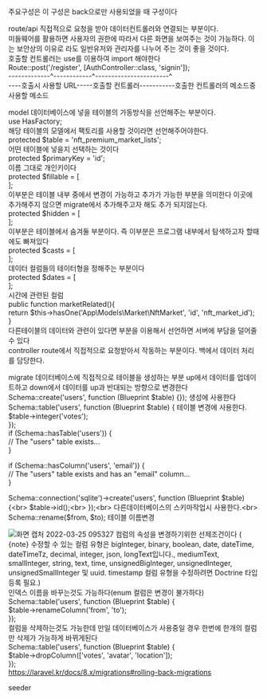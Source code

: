 주요구성은 이 구성은 back으로만 사용되었을 때 구성이다


route/api 직접적으로 요청을 받아 데이터컨트롤러와 연결되는 부분이다.<br>
미들웨어를 활용하면 사용자의 권한에 따라서 다른 화면을 보여주는 것이 가능하다. 이는 보안상의 이유로 라도 일반유저와 관리자를 나누어 주는 것이 좋을 것이다.<br>
호출할 컨트롤러는 use를 이용하여 import 해야한다<br>
Route::post('/register', [AuthController::class, 'signin']);<br>
-------------^------------^-----------------------^<br>
----호출시 사용할 URL-----호출할 컨트롤러-----------호출한 컨트롤러의 메소드중 사용할 메소드

model 데이터베이스에 넣을 테이블의 가동방식을 선언해주는 부분이다.<br>
use HasFactory;<br>
해당 테이블의 모델에서 팩토리를 사용할 것이라면 선언해주어야한다.<br>
protected $table = 'nft_premium_market_lists';<br>
어떤 테이블에 넣을지 선택하는 것이다<br>
protected $primaryKey = 'id';<br>
이름 그대로 개인키이다<br>
protected $fillable = [<br>
    ];<br>
이부분은 테이블 내부 중에서 변경이 가능하고 추가가 가능한 부분을 의미한다 이곳에 추가해주지 않으면 migrate에서 추가해주고자 해도 추가 되지않는다.<br>
protected $hidden = [<br>
];<br>
이부분은 테이블에서 숨겨둘 부분이다. 즉 이부분은 프로그램 내부에서 탐색하고자 할때에도 빠져있다<br>
protected $casts = [<br>
];<br>
데이터 컬럼들의 테이터형을 정해주는 부분이다<br>
protected $dates = [<br>
];<br>
시간에 관련된 컬럼<br>
public function marketRelated(){<br>
        return $this->hasOne('App\Models\Market\NftMarket', 'id', 'nft_market_id');<br>
    }<br>
다른테이블의 데이터와 관련이 있다면 부분을 이용해서 선언하면 서버에 부담을 덜어줄 수 있다<br>
controller route에서 직접적으로 요청받아서 작동하는 부분이다. 백에서 데이터 처리를 담당한다.<br>



migrate 데이터베이스에 직접적으로 테이블을 생성하는 부분 up에서 데이터를 업데이트하고 down에서 데이터를 up과 반대되는 방향으로 변경한다 <br>
Schema::create('users', function (Blueprint $table) {}); 생성에 사용한다<br>
Schema::table('users', function (Blueprint $table) { 테이블 변경에 사용한다.<br>
    $table->integer('votes');<br>
});<br>
if (Schema::hasTable('users')) {<br>
    // The "users" table exists...<br>
}<br>

if (Schema::hasColumn('users', 'email')) {<br>
    // The "users" table exists and has an "email" column...<br>
}<br>

Schema::connection('sqlite')->create('users', function (Blueprint $table) {<br>
    $table->id();<br>
});<br>
다른데이터베이스의 스키마작업시 사용한다.<br>
Schema::rename($from, $to); 테이블 이름변경<br>

![화면 캡처 2022-03-25 095327](https://user-images.githubusercontent.com/51111836/160033784-d265d733-0c70-4733-be05-2de36f9f20a9.png)
컴럼의 속성을 변경하기위한 선제조건이다 ( {note} 수정할 수 있는 컬럼 유형은 bigInteger, binary, boolean, date, dateTime, dateTimeTz, decimal, integer, json, longText입니다., mediumText, smallInteger, string, text, time, unsignedBigInteger, unsignedInteger, unsignedSmallInteger 및 uuid. timestamp 컬럼 유형을 수정하려면 Doctrine 타입 등록 필요.)<br>
인덱스 이름을 바꾸는것도 가능하다(enum 컬럼은 변경이 불가하다)<br>
Schema::table('users', function (Blueprint $table) {<br>
    $table->renameColumn('from', 'to');<br>
});<br>
컬럼을 삭제하는것도 가능한데 만일 데이터베이스가 사용중일 경우 한번에 한개의 컬럼만 삭제가 가능하게 바뀌게된다<br>
Schema::table('users', function (Blueprint $table) {<br>
    $table->dropColumn(['votes', 'avatar', 'location']);<br>
});<br>
https://laravel.kr/docs/8.x/migrations#rolling-back-migrations<br>

seeder
